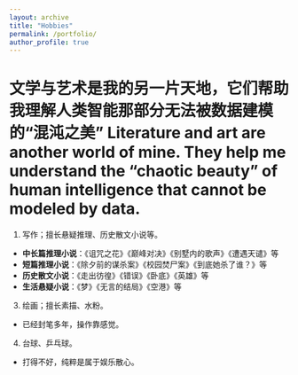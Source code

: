 ```yaml
---
layout: archive
title: "Hobbies"
permalink: /portfolio/
author_profile: true
---
```


文学与艺术是我的另一片天地，它们帮助我理解人类智能那部分无法被数据建模的“混沌之美”
Literature and art are another world of mine. They help me understand the “chaotic beauty” of human intelligence that cannot be modeled by data.
======
1. 写作；擅长悬疑推理、历史散文小说等。
- **中长篇推理小说**：《诅咒之花》《巅峰对决》《别墅内的歌声》《遭遇天谴》等
- **短篇推理小说**：《除夕前的谋杀案》《校园焚尸案》《到底她杀了谁？》等
- **历史散文小说**：《走出彷徨》《错误》《卧底》《英雄》等
- **生活悬疑小说**：《梦》《无言的结局》《空港》等
3. 绘画；擅长素描、水粉。
- 已经封笔多年，操作靠感觉。
4. 台球、乒乓球。
- 打得不好，纯粹是属于娱乐散心。
